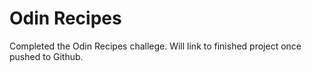 # Odin Recipes

Completed the Odin Recipes challege. Will link to finished project once pushed to Github.